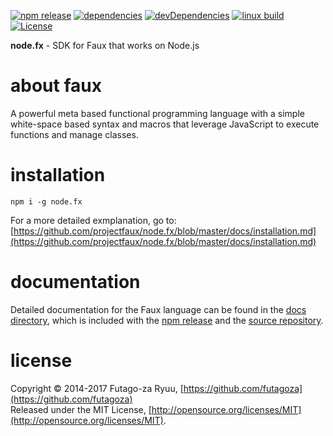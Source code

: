 [![npm release](https://img.shields.io/npm/v/node.fx.svg)](https://www.npmjs.com/package/node.fx)
[![dependencies](https://img.shields.io/david/projectfaux/node.fx.svg)](https://david-dm.org/projectfaux/node.fx)
[![devDependencies](https://img.shields.io/david/dev/projectfaux/node.fx.svg)](https://david-dm.org/projectfaux/node.fx#info=devDependencies)
[![linux build](https://img.shields.io/travis/projectfaux/node.fx.svg?label=travis)](https://travis-ci.org/projectfaux/node.fx)
[![License](https://img.shields.io/badge/license-mit-blue.svg)](https://opensource.org/licenses/MIT)

__node.fx__ - SDK for Faux that works on Node.js

# about faux

A powerful meta based functional programming language with a simple white-space based syntax and macros that leverage JavaScript to execute functions and manage classes.

# installation

```shell
npm i -g node.fx
```

For a more detailed exmplanation, go to: [https://github.com/projectfaux/node.fx/blob/master/docs/installation.md](https://github.com/projectfaux/node.fx/blob/master/docs/installation.md)

# documentation

Detailed documentation for the Faux language can be found in the [docs directory](https://github.com/projectfaux/node.fx/blob/master/docs/readme.md), which is included with the [npm release](https://www.npmjs.com/package/node.fx) and the [source repository](https://github.com/projectfaux/node.fx).

# license

Copyright © 2014-2017 Futago-za Ryuu, [https://github.com/futagoza](https://github.com/futagoza)<br>
Released under the MIT License, [http://opensource.org/licenses/MIT](http://opensource.org/licenses/MIT).

